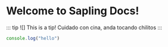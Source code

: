 # Welcome to Sapling Docs!

::: tip ![] This is a tip!
Cuidado con cina, anda tocando chilitos
:::


```javascript
console.log("hello")
```
